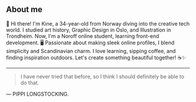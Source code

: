 ## About me

👋 Hi there! I'm Kine, a 34-year-old from Norway diving into the creative tech world. I studied art history, Graphic Design in Oslo, and Illustration in Trondheim. Now, I'm a Noroff online student, learning front-end development. 🖥️ Passionate about making sleek online profiles, I blend simplicity and Scandinavian charm. I love learning, sipping coffee, and finding inspiration outdoors. Let's create something beautiful together! ☕✨

---
> I have never tried that before, so I think I should definitely be able to do that.

— PIPPI LONGSTOCKING.

